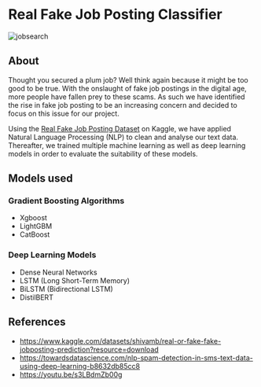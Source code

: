# Real Fake Job Posting Classifier
![jobsearch](https://github.com/svftbuns/fake-real-job-postings/assets/122664885/53592b60-ef27-4ce7-aafa-9156e33bd744)

## About 
Thought you secured a plum job? Well think again because it might be too good to be true. With the onslaught of fake job postings in the digital age, more people have fallen prey to these scams. As such we have identified the rise in fake job posting to be an increasing concern and decided to focus on this issue for our project. 

Using the <a href="https://www.kaggle.com/datasets/shivamb/real-or-fake-fake-jobposting-prediction">Real Fake Job Posting Dataset</a> on Kaggle, we have applied Natural Language Processing (NLP) to clean and analyse our text data. Thereafter, we trained multiple machine learning as well as deep learning models in order to evaluate the suitability of these models. 


## Models used

### Gradient Boosting Algorithms
<ul>
  <li>Xgboost</li> 
  <li>LightGBM</li>
  <li>CatBoost</li>
</ul>

### Deep Learning Models
<ul>
  <li>Dense Neural Networks</li>
  <li>LSTM (Long Short-Term Memory)</li>
  <li>BiLSTM (Bidirectional LSTM)</li>
  <li>DistilBERT</li>
</ul>





## References
- https://www.kaggle.com/datasets/shivamb/real-or-fake-fake-jobposting-prediction?resource=download
- https://towardsdatascience.com/nlp-spam-detection-in-sms-text-data-using-deep-learning-b8632db85cc8
- https://youtu.be/s3LBdmZb00g
